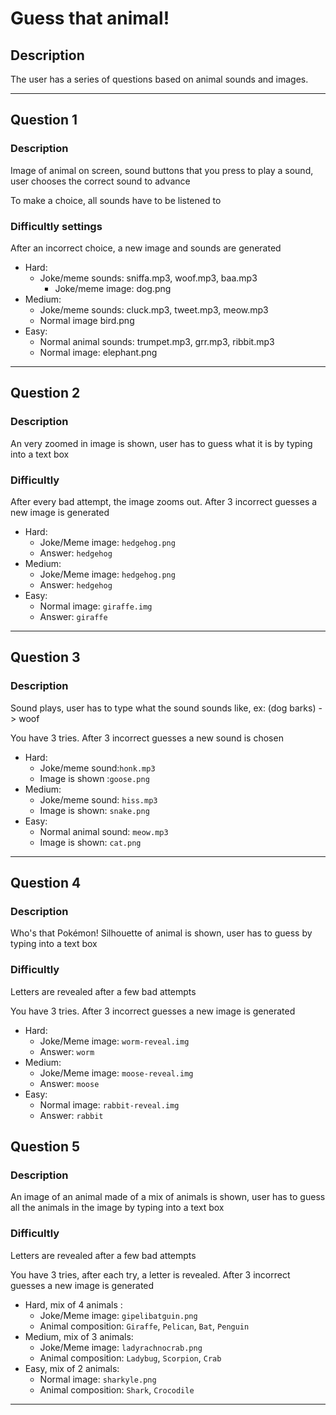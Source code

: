 # Guess that animal!## DescriptionThe user has a series of questions based on animal sounds and images.<hr>## Question 1### DescriptionImage of animal on screen, sound buttons that you press to play a sound, user chooses the correct sound to advanceTo make a choice, all sounds have to be listened to### Difficultly settingsAfter an incorrect choice, a new image and sounds are generated- Hard:    - Joke/meme sounds: sniffa.mp3, woof.mp3, baa.mp3      - Joke/meme image: dog.png- Medium:    - Joke/meme sounds: cluck.mp3, tweet.mp3, meow.mp3    - Normal image  bird.png- Easy:    - Normal animal sounds: trumpet.mp3, grr.mp3, ribbit.mp3    - Normal image: elephant.png<hr>## Question 2### DescriptionAn very zoomed in image is shown, user has to guess what it is by typing into a text box### DifficultlyAfter every bad attempt, the image zooms out. After 3 incorrect guesses a new image is generated- Hard:    - Joke/Meme image: `hedgehog.png`    - Answer: `hedgehog`- Medium:    - Joke/Meme image: `hedgehog.png`    - Answer: `hedgehog`- Easy:    - Normal image: `giraffe.img`    - Answer: `giraffe`<hr>## Question 3### DescriptionSound plays, user has to type what the sound sounds like, ex: (dog barks) -> woofYou have 3 tries. After 3 incorrect guesses a new sound is chosen- Hard:    - Joke/meme sound:`honk.mp3`    - Image is shown :`goose.png`- Medium:    - Joke/meme sound: `hiss.mp3`    - Image is shown: `snake.png`- Easy:    - Normal animal sound: `meow.mp3`    - Image is shown: `cat.png`<hr>## Question 4### DescriptionWho's that Pokémon! Silhouette of animal is shown, user has to guess by typing into a text box### DifficultlyLetters are revealed after a few bad attemptsYou have 3 tries. After 3 incorrect guesses a new image is generated- Hard:    - Joke/Meme image: `worm-reveal.img`    - Answer: `worm`- Medium:    - Joke/Meme image: `moose-reveal.img`    - Answer: `moose`- Easy:    - Normal image: `rabbit-reveal.img`    - Answer: `rabbit`## Question 5### DescriptionAn image of an animal made of a mix of animals is shown, user has to guess all the animals in the image by typing into atext box### DifficultlyLetters are revealed after a few bad attemptsYou have 3 tries, after each try, a letter is revealed. After 3 incorrect guesses a new image is generated- Hard, mix of 4 animals :    - Joke/Meme image: `gipelibatguin.png`    - Animal composition: `Giraffe`, `Pelican`, `Bat`, `Penguin`- Medium, mix of 3 animals:    - Joke/Meme image: `ladyrachnocrab.png`    - Animal composition: `Ladybug`, `Scorpion`, `Crab`- Easy, mix of 2 animals:    - Normal image: `sharkyle.png`    - Animal composition: `Shark`, `Crocodile`<hr>